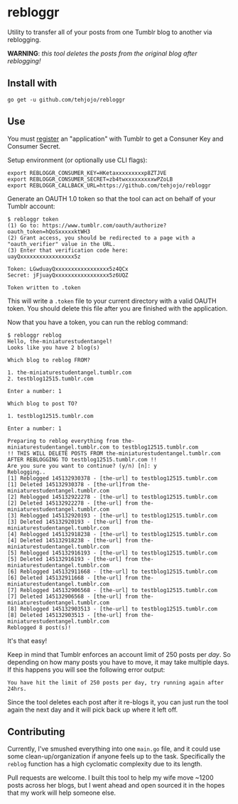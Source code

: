 # rebloggr

Utility to transfer all of your posts from one Tumblr blog to another via reblogging.

**WARNING**: *this tool deletes the posts from the original blog after reblogging!*

## Install with
```
go get -u github.com/tehjojo/rebloggr
```

## Use

You must [register](https://www.tumblr.com/oauth/apps) an "application" with Tumblr to get a Consuner Key and Consumer Secret.

Setup environment (or optionally use CLI flags):
```
export REBLOGGR_CONSUMER_KEY=HKetaxxxxxxxxxp8ZTJVE
export REBLOGGR_CONSUMER_SECRET=zb4twxxxxxxxxxwPZoLB
export REBLOGGR_CALLBACK_URL=https://github.com/tehjojo/rebloggr
```

Generate an OAUTH 1.0 token so that the tool can act on behalf of your Tumblr account:
```
$ rebloggr token
(1) Go to: https://www.tumblr.com/oauth/authorize?oauth_token=hQoSxxxxxktWH3
(2) Grant access, you should be redirected to a page with a "oauth_verifier" value in the URL.
(3) Enter that verification code here:
uayQxxxxxxxxxxxxxxxxx5z

Token: LGwduayQxxxxxxxxxxxxxxxxx5z4QCx
Secret: jFjuayQxxxxxxxxxxxxxxxxx5z6UQZ

Token written to .token
```

This will write a `.token` file to your current directory with a valid OAUTH token.
You should delete this file after you are finished with the application.

Now that you have a token, you can run the reblog command:

```
$ rebloggr reblog
Hello, the-miniaturestudentangel!
Looks like you have 2 blog(s)

Which blog to reblog FROM?

1. the-miniaturestudentangel.tumblr.com
2. testblog12515.tumblr.com

Enter a number: 1

Which blog to post TO?

1. testblog12515.tumblr.com

Enter a number: 1

Preparing to reblog everything from the-miniaturestudentangel.tumblr.com to testblog12515.tumblr.com
!! THIS WILL DELETE POSTS FROM the-miniaturestudentangel.tumblr.com AFTER REBLOGGING TO testblog12515.tumblr.com !!
Are you sure you want to continue? (y/n) [n]: y
Reblogging..
[1] Reblogged 145132930378 - [the-url] to testblog12515.tumblr.com
[1] Deleted 145132930378 - [the-url]from the-miniaturestudentangel.tumblr.com
[2] Reblogged 145132922278 - [the-url] to testblog12515.tumblr.com
[2] Deleted 145132922278 - [the-url] from the-miniaturestudentangel.tumblr.com
[3] Reblogged 145132920193 - [the-url] to testblog12515.tumblr.com
[3] Deleted 145132920193 - [the-url] from the-miniaturestudentangel.tumblr.com
[4] Reblogged 145132918238 - [the-url] to testblog12515.tumblr.com
[4] Deleted 145132918238 - [the-url] from the-miniaturestudentangel.tumblr.com
[5] Reblogged 145132916193 - [the-url] to testblog12515.tumblr.com
[5] Deleted 145132916193 - [the-url] from the-miniaturestudentangel.tumblr.com
[6] Reblogged 145132911668 - [the-url] to testblog12515.tumblr.com
[6] Deleted 145132911668 - [the-url] from the-miniaturestudentangel.tumblr.com
[7] Reblogged 145132906568 - [the-url] to testblog12515.tumblr.com
[7] Deleted 145132906568 - [the-url] from the-miniaturestudentangel.tumblr.com
[8] Reblogged 145132903513 - [the-url] to testblog12515.tumblr.com
[8] Deleted 145132903513 - [the-url] from the-miniaturestudentangel.tumblr.com
Reblogged 8 post(s)!
```

It's that easy!

Keep in mind that Tumblr enforces an account limit of 250 posts per *day*. So depending on how many posts you have to move, it may take multiple days. If this happens you will see the following error output:
```
You have hit the limit of 250 posts per day, try running again after 24hrs.
```

Since the tool deletes each post after it re-blogs it, you can just run the tool again the next day and it will pick back up where it left off.

## Contributing

Currently, I've smushed everything into one `main.go` file, and it could use some clean-up/organization if anyone feels up to the task. Specifically the `reblog` function has a high cyclomatic complexity due to its length.

Pull requests are welcome. I built this tool to help my wife move ~1200 posts across her blogs, but I went ahead and open sourced it in the hopes that my work will help someone else.
